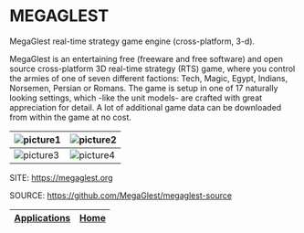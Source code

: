 # MEGAGLEST

 MegaGlest real-time strategy game engine (cross-platform, 3-d).
 
 MegaGlest is an entertaining free (freeware and free software) and open source cross-platform 3D real-time strategy (RTS) game, where you control the armies of one of seven different factions: Tech, Magic, Egypt, Indians, Norsemen, Persian or Romans. The game is setup in one of 17 naturally looking settings, which -like the unit models- are crafted with great appreciation for detail. A lot of additional game data can be downloaded from within the game at no cost.
 
 | ![picture1](https://megaglest.org/media/pics/s04.jpg) | ![picture2](https://megaglest.org/media/pics/a2.jpg) |
 | - | - |
 | ![picture3](https://megaglest.org/media/pics/a1.jpg) | ![picture4](https://megaglest.org/media/pics/s02.jpg) |
 
 SITE: https://megaglest.org
 
 SOURCE: https://github.com/MegaGlest/megaglest-source

 | [Applications](https://portable-linux-apps.github.io/apps.html) | [Home](https://portable-linux-apps.github.io)
 | --- | --- |
